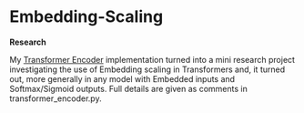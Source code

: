 # Embedding-Scaling
<b>Research</b>
  
  My <a href=https://github.com/redonovan/Transformer-Encoder>Transformer Encoder</a> implementation turned into a mini research project investigating the use of Embedding scaling in Transformers and, it turned out, more generally in any model with Embedded inputs and Softmax/Sigmoid outputs.  Full details are given as comments in transformer_encoder.py.
  
  
